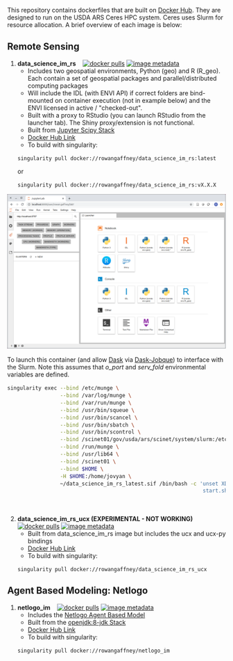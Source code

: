  This repository contains dockerfiles that are built on [Docker Hub](https://hub.docker.com/u/rowangaffney). They are designed to run on the USDA ARS Ceres HPC system. Ceres uses Slurm for resource allocation. A brief overview of each image is below:

## Remote Sensing

1. **data_science_im_rs**&nbsp;&nbsp;&nbsp;&nbsp;[![docker pulls](https://img.shields.io/docker/pulls/rowangaffney/data_science_im_rs.svg)](https://hub.docker.com/r/rowangaffney/data_science_im_rs/) [![image metadata](https://images.microbadger.com/badges/image/rowangaffney/data_science_im_rs.svg)](https://microbadger.com/images/rowangaffney/data_science_im_rs "rowangaffney/data_science_im_rs image metadata")
    - Includes two geospatial environments, Python (geo) and R (R_geo). Each contain a set of geospatial packages and parallel/distributed computing packages
    - Will include the IDL (with ENVI API) if correct folders are bind-mounted on container execution (not in example below) and the ENVI licensed in active / "checked-out".
    - Built with a proxy to RStudio (you can launch RStudio from the launcher tab). The Shiny proxy/extension is not functional.
    - Built from [Jupyter Scipy Stack](https://github.com/jupyter/docker-stacks/tree/master/scipy-notebook)
    - [Docker Hub Link](https://hub.docker.com/r/rowangaffney/data_science_im_rs)
    - To build with singularity:
    ```shell
    singularity pull docker://rowangaffney/data_science_im_rs:latest
    ```
    or
    ```shell
    singularity pull docker://rowangaffney/data_science_im_rs:vX.X.X
    ```
  <img src="/readme_images/data_science_im_rs_screenshot.png" width="600">
  
  To launch this container (and allow [Dask](https://distributed.dask.org/en/latest/) via [Dask-Jobque](https://jobqueue.dask.org/en/latest/)) to interface with the Slurm. Note this assumes that *o_port* and *serv_fold* environmental variables are defined.
  ```bash
  singularity exec --bind /etc/munge \
                   --bind /var/log/munge \
                   --bind /var/run/munge \
                   --bind /usr/bin/squeue \
                   --bind /usr/bin/scancel \
                   --bind /usr/bin/sbatch \
                   --bind /usr/bin/scontrol \
                   --bind /scinet01/gov/usda/ars/scinet/system/slurm:/etc/slurm \
                   --bind /run/munge \
                   --bind /usr/lib64 \
                   --bind /scinet01 \
                   --bind $HOME \
                   -H $HOME:/home/jovyan \
                   ~/data_science_im_rs_latest.sif /bin/bash -c 'unset XDG_RUNTIME_DIR && \
                                                                 start.sh jupyter lab --notebook-dir=$serv_fold \
                                                                                      --no-browser --ip=$(hostname -i) \
                                                                                      --port=$o_port'
```

2. **data_science_im_rs_ucx (EXPERIMENTAL - NOT WORKING)**&nbsp;&nbsp;&nbsp;&nbsp;[![docker pulls](https://img.shields.io/docker/pulls/rowangaffney/data_science_im_rs_ucx.svg)](https://hub.docker.com/r/rowangaffney/data_science_im_rs_ucx/)  [![image metadata](https://images.microbadger.com/badges/image/rowangaffney/data_science_im_rs_ucx.svg)](https://microbadger.com/images/rowangaffney/data_science_im_rs_ucx "rowangaffney/data_science_im_rs_ucx image metadata")
    - Built from data_science_im_rs image but includes the ucx and ucx-py bindings
    - [Docker Hub Link](https://hub.docker.com/r/rowangaffney/data_science_im_rs)
    - To build with singularity:
    ```shell
    singularity pull docker://rowangaffney/data_science_im_rs_ucx

## Agent Based Modeling: Netlogo

1. **netlogo_im**&nbsp;&nbsp;&nbsp;&nbsp;[![docker pulls](https://img.shields.io/docker/pulls/rowangaffney/netlogo_im.svg)](https://hub.docker.com/r/rowangaffney/netlogo_im1/) [![image metadata](https://images.microbadger.com/badges/image/rowangaffney/netlogo_im.svg)](https://microbadger.com/images/rowangaffney/netlogo_im "rowangaffney/netlogo_im image metadata")
    - Includes the [Netlogo Agent Based Model](https://ccl.northwestern.edu/netlogo/)
    - Built from the [openjdk:8-jdk Stack](https://github.com/docker-library/docs/blob/master/openjdk/README.md#supported-tags-and-respective-dockerfile-links)
    - [Docker Hub Link](https://hub.docker.com/repository/docker/rowangaffney/netlogo_im)
    - To build with singularity:
    ```shell
    singularity pull docker://rowangaffney/netlogo_im
    ```
